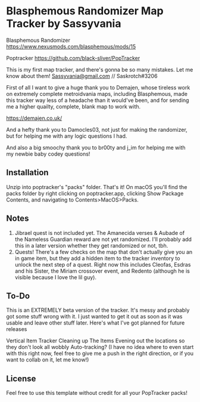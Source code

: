 # Blasphemous Randomizer Map Tracker by Sassyvania

Blasphemous Randomizer
https://www.nexusmods.com/blasphemous/mods/15

Poptracker 
https://github.com/black-sliver/PopTracker

This is my first map tracker, and there's gonna be so many mistakes. Let me know about them! Sassyvania@gmail.com // Saskrotch#3206

First of all I want to give a huge thank you to Demajen, whose tireless work on extremely complete metroidvania maps, including Blasphemous, made this tracker way less of a headache than it would've been, and for sending me a higher quailty, complete, blank map to work with. 

https://demajen.co.uk/

And a hefty thank you to Damocles03, not just for making the randomizer, but for helping me with any logic questions I had. 

And also a big smoochy thank you to br00ty and j_im for helping me with my newbie baby codey questions!

## Installation

Unzip into poptracker's "packs" folder. That's it! On macOS you'll find the packs folder by right clicking on poptracker.app, clicking Show Package Contents, and navigating to Contents>MacOS>Packs.

## Notes
1) Jibrael quest is not included yet. The Amanecida verses & Aubade of the Nameless Guardian reward are not yet randomized. I'll probably add this in a later version whether they get randomized or not, tbh.
2) Quests! There's a few checks on the map that don't actually give you an in game item, but they add a hidden item to the tracker inventory to unlock the next step of a quest. Right now this includes Cleofas, Esdras and his Sister, the Miriam crossover event, and Redento (although he is visible because I love the lil guy).

## To-Do

This is an EXTREMELY beta version of the tracker. It's messy and probably got some stuff wrong with it. I just wanted to get it out as soon as it was usable and leave other stuff later. Here's what I've got planned for future releases

Vertical Item Tracker
  Cleaning up The Items
  Evening out the locations so they don't look all wobbly
  Auto-tracking? (I have no idea where to even start with this right now, feel free to give me a push in the right direction, or if you want to collab on it, let me know!)

## License

Feel free to use this template without credit for all your PopTracker packs!
